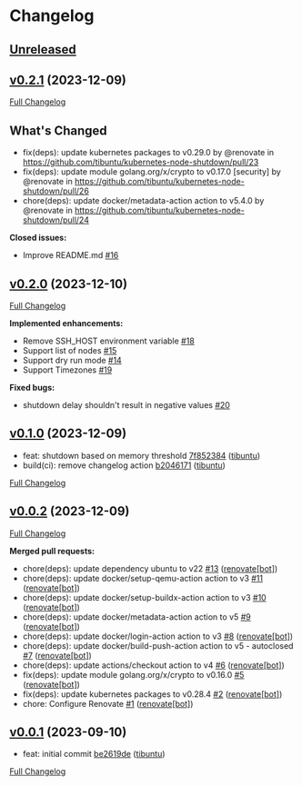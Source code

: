 # Changelog

## [Unreleased](https://github.com/tibuntu/kubernetes-node-shutdown/tree/HEAD)

## [v0.2.1](https://github.com/tibuntu/kubernetes-node-shutdown/tree/v0.2.1) (2023-12-09)

[Full Changelog](https://github.com/tibuntu/kubernetes-node-shutdown/compare/v0.2.0...v0.2.1)

## What's Changed
* fix(deps): update kubernetes packages to v0.29.0 by @renovate in https://github.com/tibuntu/kubernetes-node-shutdown/pull/23
* fix(deps): update module golang.org/x/crypto to v0.17.0 [security] by @renovate in https://github.com/tibuntu/kubernetes-node-shutdown/pull/26
* chore(deps): update docker/metadata-action action to v5.4.0 by @renovate in https://github.com/tibuntu/kubernetes-node-shutdown/pull/24

**Closed issues:**

- Improve README.md [\#16](https://github.com/tibuntu/kubernetes-node-shutdown/issues/16)

## [v0.2.0](https://github.com/tibuntu/kubernetes-node-shutdown/tree/v0.2.0) (2023-12-10)

[Full Changelog](https://github.com/tibuntu/kubernetes-node-shutdown/compare/v0.1.0...v0.2.0)

**Implemented enhancements:**

- Remove SSH\_HOST environment variable [\#18](https://github.com/tibuntu/kubernetes-node-shutdown/issues/18)
- Support list of nodes [\#15](https://github.com/tibuntu/kubernetes-node-shutdown/issues/15)
- Support dry run mode [\#14](https://github.com/tibuntu/kubernetes-node-shutdown/issues/14)
- Support Timezones [\#19](https://github.com/tibuntu/kubernetes-node-shutdown/issues/19)

**Fixed bugs:**

- shutdown delay shouldn't result in negative values [\#20](https://github.com/tibuntu/kubernetes-node-shutdown/issues/20)

## [v0.1.0](https://github.com/tibuntu/kubernetes-node-shutdown/tree/v0.1.0) (2023-12-09)

- feat: shutdown based on memory threshold [7f852384](https://github.com/tibuntu/kubernetes-node-shutdown/commit/7f85238450caeab91faeb5e2e4ec306e69e05135) ([tibuntu](https://github.com/tibuntu))
- build(ci): remove changelog action [b2046171](https://github.com/tibuntu/kubernetes-node-shutdown/commit/b204617151efce63ef7821109e809448eaa57cfb) ([tibuntu](https://github.com/tibuntu))

[Full Changelog](https://github.com/tibuntu/kubernetes-node-shutdown/compare/v0.0.2...v0.1.0)

## [v0.0.2](https://github.com/tibuntu/kubernetes-node-shutdown/tree/v0.0.2) (2023-12-09)

[Full Changelog](https://github.com/tibuntu/kubernetes-node-shutdown/compare/v0.0.1...v0.0.2)

**Merged pull requests:**

- chore\(deps\): update dependency ubuntu to v22 [\#13](https://github.com/tibuntu/kubernetes-node-shutdown/pull/13) ([renovate[bot]](https://github.com/apps/renovate))
- chore\(deps\): update docker/setup-qemu-action action to v3 [\#11](https://github.com/tibuntu/kubernetes-node-shutdown/pull/11) ([renovate[bot]](https://github.com/apps/renovate))
- chore\(deps\): update docker/setup-buildx-action action to v3 [\#10](https://github.com/tibuntu/kubernetes-node-shutdown/pull/10) ([renovate[bot]](https://github.com/apps/renovate))
- chore\(deps\): update docker/metadata-action action to v5 [\#9](https://github.com/tibuntu/kubernetes-node-shutdown/pull/9) ([renovate[bot]](https://github.com/apps/renovate))
- chore\(deps\): update docker/login-action action to v3 [\#8](https://github.com/tibuntu/kubernetes-node-shutdown/pull/8) ([renovate[bot]](https://github.com/apps/renovate))
- chore\(deps\): update docker/build-push-action action to v5 - autoclosed [\#7](https://github.com/tibuntu/kubernetes-node-shutdown/pull/7) ([renovate[bot]](https://github.com/apps/renovate))
- chore\(deps\): update actions/checkout action to v4 [\#6](https://github.com/tibuntu/kubernetes-node-shutdown/pull/6) ([renovate[bot]](https://github.com/apps/renovate))
- fix\(deps\): update module golang.org/x/crypto to v0.16.0 [\#5](https://github.com/tibuntu/kubernetes-node-shutdown/pull/5) ([renovate[bot]](https://github.com/apps/renovate))
- fix\(deps\): update kubernetes packages to v0.28.4 [\#2](https://github.com/tibuntu/kubernetes-node-shutdown/pull/2) ([renovate[bot]](https://github.com/apps/renovate))
- chore: Configure Renovate [\#1](https://github.com/tibuntu/kubernetes-node-shutdown/pull/1) ([renovate[bot]](https://github.com/apps/renovate))

## [v0.0.1](https://github.com/tibuntu/kubernetes-node-shutdown/tree/v0.0.1) (2023-09-10)

- feat: initial commit [be2619de](https://github.com/tibuntu/kubernetes-node-shutdown/commit/be2619debd4c0eae3bc0f5a16181ed92ad02fcc8) ([tibuntu](https://github.com/tibuntu))

[Full Changelog](https://github.com/tibuntu/kubernetes-node-shutdown/compare/521fd5dfff27372e35ac442ff20559b1f8850511...v0.0.1)
